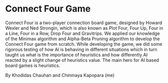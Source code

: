 # Connect Four Game
Connect Four is a two-player connection board game, designed by Howard Wexler and Ned Strongin, which is also known as Plot Four, Four Up, Four in a Line, Four in  a Row, Drop Four and Gravitrips. We applied our knowledge of the Minimax algorithm and Alpha-Beta Pruning algorithm to develop the Connect Four game from scratch. While developing the game, we did some rigorous testing of how AI is behaving in different situations which in turn taught us what is the importance of heuristics and how differently AI reacted by a slight change of heuristics value. The main hero for AI based board games is heuristics.

By Khodidas Chauhan and Chinmaya Kapopara (me)
